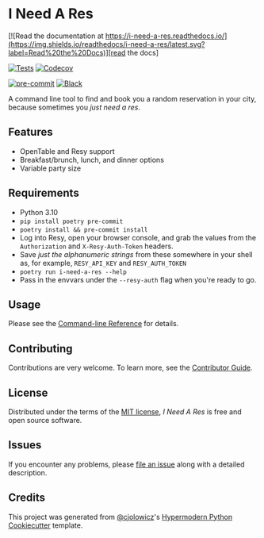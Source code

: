 # I Need A Res

<!-- [![PyPI](https://img.shields.io/pypi/v/i-need-a-res.svg)][pypi_] -->
<!-- [![Status](https://img.shields.io/pypi/status/i-need-a-res.svg)][status] -->
<!-- [![Python Version](https://img.shields.io/pypi/pyversions/i-need-a-res)][python version] -->
<!-- [![License](https://img.shields.io/pypi/l/i-need-a-res)][license] -->

[![Read the documentation at https://i-need-a-res.readthedocs.io/](https://img.shields.io/readthedocs/i-need-a-res/latest.svg?label=Read%20the%20Docs)][read the docs]

[![Tests](https://github.com/eng-jole/i-need-a-res/workflows/Tests/badge.svg)][tests]
[![Codecov](https://codecov.io/gh/eng-jole/i-need-a-res/branch/main/graph/badge.svg)][codecov]

[![pre-commit](https://img.shields.io/badge/pre--commit-enabled-brightgreen?logo=pre-commit&logoColor=white)][pre-commit]
[![Black](https://img.shields.io/badge/code%20style-black-000000.svg)][black]

<!-- [pypi_]: https://pypi.org/project/i-need-a-res/ -->
<!-- [status]: https://pypi.org/project/i-need-a-res/ -->
<!-- [python version]: https://pypi.org/project/i-need-a-res -->

[read the docs]: https://i-need-a-res.readthedocs.io/
[tests]: https://github.com/eng-jole/i-need-a-res/actions?workflow=Tests
[codecov]: https://app.codecov.io/gh/eng-jole/i-need-a-res
[pre-commit]: https://github.com/pre-commit/pre-commit
[black]: https://github.com/psf/black

A command line tool to find and book you a random reservation in your city, because sometimes you _just need a res_.

## Features

- OpenTable and Resy support
- Breakfast/brunch, lunch, and dinner options
- Variable party size

## Requirements

- Python 3.10
- `pip install poetry pre-commit`
- `poetry install && pre-commit install`
- Log into Resy, open your browser console, and grab the values from the `Authorization` and `X-Resy-Auth-Token` headers.
- Save _just the alphanumeric strings_ from these somewhere in your shell as, for example, `RESY_API_KEY` and `RESY_AUTH_TOKEN`
- `poetry run i-need-a-res --help`
- Pass in the envvars under the `--resy-auth` flag when you're ready to go.
<!-- ## Installation

You can install _I Need A Res_ via [pip] from [PyPI]:

````console
pip install i-need-a-res
``` -->

## Usage

Please see the [Command-line Reference] for details.

## Contributing

Contributions are very welcome.
To learn more, see the [Contributor Guide].

## License

Distributed under the terms of the [MIT license][license],
_I Need A Res_ is free and open source software.

## Issues

If you encounter any problems,
please [file an issue] along with a detailed description.

## Credits

This project was generated from [@cjolowicz]'s [Hypermodern Python Cookiecutter] template.

[@cjolowicz]: https://github.com/cjolowicz
[pypi]: https://pypi.org/
[hypermodern python cookiecutter]: https://github.com/cjolowicz/cookiecutter-hypermodern-python
[file an issue]: https://github.com/eng-jole/i-need-a-res/issues
[pip]: https://pip.pypa.io/

<!-- github-only -->

[license]: https://github.com/eng-jole/i-need-a-res/blob/main/LICENSE
[contributor guide]: https://github.com/eng-jole/i-need-a-res/blob/main/CONTRIBUTING.md
[command-line reference]: https://i-need-a-res.readthedocs.io/en/latest/usage.html
````

